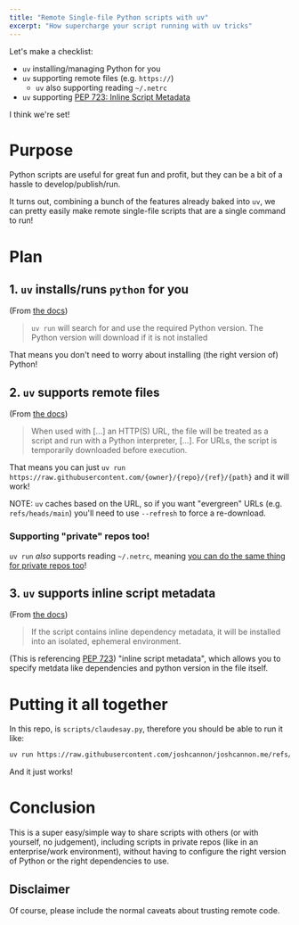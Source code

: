 ```yaml
---
title: "Remote Single-file Python scripts with uv"
excerpt: "How supercharge your script running with uv tricks"
---
```


Let's make a checklist:

- `uv` installing/managing Python for you
- `uv` supporting remote files (e.g. `https://`)
  - `uv` also supporting reading `~/.netrc`
- `uv` supporting [PEP 723: Inline Script Metadata](https://peps.python.org/pep-0723/)

I think we're set!

# Purpose

Python scripts are useful for great fun and profit, but they can be a bit of a hassle to develop/publish/run.

It turns out, combining a bunch of the features already baked into `uv`, we can pretty easily make
remote single-file scripts that are a single command to run!

# Plan

## 1. `uv` installs/runs `python` for you

(From [the docs](https://docs.astral.sh/uv/guides/scripts/#declaring-script-dependencies))

> `uv run` will search for and use the required Python version. The Python version will download if it is not installed

That means you don't need to worry about installing (the right version of) Python!

## 2. `uv` supports remote files

(From [the docs](https://docs.astral.sh/uv/reference/cli/#uv-run))

> When used with [...] an HTTP(S) URL, the file will be treated as a script and run with a Python interpreter, [...]. For URLs, the script is temporarily downloaded before execution.

That means you can just `uv run https://raw.githubusercontent.com/{owner}/{repo}/{ref}/{path}` and it will work!

NOTE: `uv` caches based on the URL, so if you want "evergreen" URLs (e.g. `refs/heads/main`) you'll need to use `--refresh` to force a re-download.

### Supporting "private" repos too!

`uv run` _also_ supports reading `~/.netrc`, meaning [you can do the same thing for private repos too](https://joshcannon.me/2025/04/23/private-raw-github-url.html)!

## 3. `uv` supports inline script metadata

(From [the docs](https://docs.astral.sh/uv/reference/cli/#uv-run))

> If the script contains inline dependency metadata, it will be installed into an isolated, ephemeral environment.

(This is referencing [PEP 723](https://peps.python.org/pep-0723/)) "inline script metadata", which allows you to specify metdata like dependencies and python version in the file itself.

# Putting it all together

In this repo, is `scripts/claudesay.py`, therefore you should be able to run it like:

```bash
uv run https://raw.githubusercontent.com/joshcannon/joshcannon.me/refs/heads/main/scripts/claudesay.py 'Certainly!'
```

And it just works!

# Conclusion

This is a super easy/simple way to share scripts with others (or with yourself, no judgement),
including scripts in private repos (like in an enterprise/work environment), without having to configure
the right version of Python or the right dependencies to use.

## Disclaimer

Of course, please include the normal caveats about trusting remote code.
